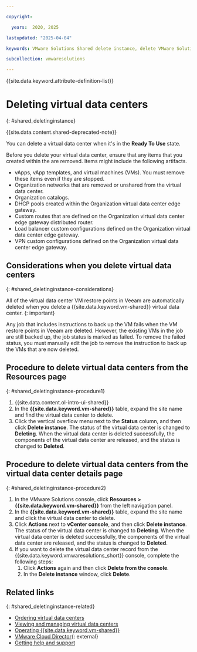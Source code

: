 ```yaml
---

copyright:

  years:  2020, 2025

lastupdated: "2025-04-04"

keywords: VMware Solutions Shared delete instance, delete VMware Solutions Shared, remove VMware Solutions Shared

subcollection: vmwaresolutions

---
```


{{site.data.keyword.attribute-definition-list}}

# Deleting virtual data centers
{: #shared_deletinginstance}

{{site.data.content.shared-deprecated-note}}

You can delete a virtual data center when it's in the **Ready To Use** state.

Before you delete your virtual data center, ensure that any items that you created within the are removed. Items might include the following artifacts.

* vApps, vApp templates, and virtual machines (VMs). You must remove these items even if they are stopped.
* Organization networks that are removed or unshared from the virtual data center.
* Organization catalogs.
* DHCP pools created within the Organization virtual data center edge gateway.
* Custom routes that are defined on the Organization virtual data center edge gateway distributed router.
* Load balancer custom configurations defined on the Organization virtual data center edge gateway.
* VPN custom configurations defined on the Organization virtual data center edge gateway.

## Considerations when you delete virtual data centers
{: #shared_deletinginstance-considerations}

All of the virtual data center VM restore points in Veeam are automatically deleted when you delete a {{site.data.keyword.vm-shared}} virtual data center.
{: important}

Any job that includes instructions to back up the VM fails when the VM restore points in Veeam are deleted. However, the existing VMs in the job are still backed up, the job status is marked as failed. To remove the failed status, you must manually edit the job to remove the instruction to back up the VMs that are now deleted.

## Procedure to delete virtual data centers from the Resources page
{: #shared_deletinginstance-procedure1}

1. {{site.data.content.ol-intro-ui-shared}}
2. In the **{{site.data.keyword.vm-shared}}** table, expand the site name and find the virtual data center to delete.
3. Click the vertical overflow menu next to the **Status** column, and then click **Delete instance**.
   The status of the virtual data center is changed to **Deleting**. When the virtual data center is deleted successfully, the components of the virtual data center are released, and the status is changed to **Deleted**.

## Procedure to delete virtual data centers from the virtual data center details page
{: #shared_deletinginstance-procedure2}

1. In the VMware Solutions console, click **Resources > {{site.data.keyword.vm-shared}}** from the left navigation panel.
2. In the **{{site.data.keyword.vm-shared}}** table, expand the site name and click the virtual data center to delete.
3. Click **Actions** next to **vCenter console**, and then click **Delete instance**.
   The status of the virtual data center is changed to **Deleting**. When the virtual data center is deleted successfully, the components of the virtual data center are released, and the status is changed to **Deleted**.
4. If you want to delete the virtual data center record from the {{site.data.keyword.vmwaresolutions_short}} console, complete the following steps:
   1. Click **Actions** again and then click **Delete from the console**.
   2. In the **Delete instance** window, click **Delete**.

## Related links
{: #shared_deletinginstance-related}

* [Ordering virtual data centers](/docs/vmwaresolutions?topic=vmwaresolutions-shared_ordering)
* [Viewing and managing virtual data centers](/docs/vmwaresolutions?topic=vmwaresolutions-shared_viewing-vdc-summary)
* [Operating {{site.data.keyword.vm-shared}}](/docs/vmwaresolutions?topic=vmwaresolutions-shared_vcd-ops-guide)
* [VMware Cloud Director](https://www.vmware.com/products/cloud-infrastructure/cloud-director){: external}
* [Getting help and support](/docs/vmwaresolutions?topic=vmwaresolutions-trbl_support)
